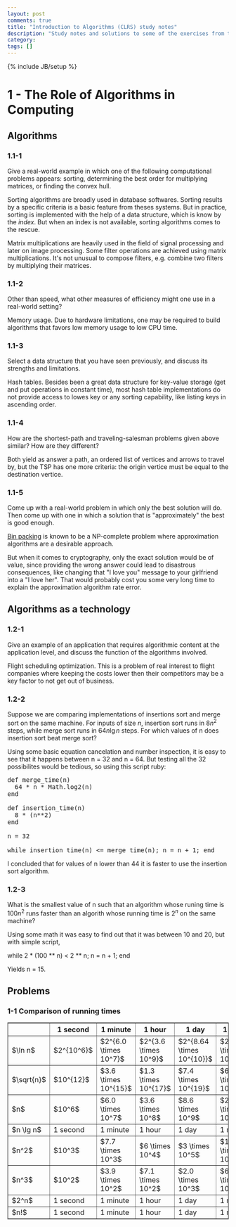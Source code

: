 ```yaml
---
layout: post
comments: true
title: "Introduction to Algorithms (CLRS) study notes"
description: "Study notes and solutions to some of the exercises from the CLRS tome."
category:
tags: []
---
```

{% include JB/setup %}

# 1 - The Role of Algorithms in Computing

## Algorithms

### 1.1-1

Give a real-world example in which one of the following computational problems
appears: sorting, determining the best order for multiplying matrices, or finding
 the convex hull.

Sorting algorithms are broadly used in database softwares. Sorting results by a
specific criteria is a basic feature from theses systems. But in practice, sorting
 is implemented with the help of a data structure, which is know by the *index*.
But when an index is not available, sorting algorithms comes to the rescue.

Matrix multiplications are heavily used in the field of signal processing and later
on image processing. Some filter operations are achieved using matrix multiplications.
It's not unusual to compose filters, e.g. combine two filters by multiplying their
matrices.

### 1.1-2

Other than speed, what other measures of efficiency might one use in a real-world
setting?

Memory usage. Due to hardware limitations, one may be required to build algorithms
that favors low memory usage to low CPU time.

### 1.1-3

Select a data structure that you have seen previously, and discuss its strengths
and limitations.

Hash tables. Besides been a great data structure for key-value storage (get and put
operations in constant time), most hash table implementations do not provide access
to lowes key or any sorting capability, like listing keys in ascending order.

### 1.1-4

How are the shortest-path and traveling-salesman problems given above similar?
How are they different?

Both yield as answer a path, an ordered list of vertices and arrows to travel by,
but the TSP has one more criteria: the origin vertice must be equal to the destination
vertice.

### 1.1-5

Come up with a real-world problem in which only the best solution will do. Then
come up with one in which a solution that is "approximately" the best is good
enough.

[Bin packing](http://en.wikipedia.org/wiki/Bin_packing_problem) is known to be a
NP-complete problem where approximation algorithms are a desirable approach.

But when it comes to cryptography, only the exact solution would be of value, since
providing the wrong answer could lead to disastrous consequences, like changing
that "I love you" message to your girlfriend into a "I love her". That would probably
cost you some very long time to explain the approximation algorithm rate error.

## Algorithms as a technology

### 1.2-1

Give an example of an application that requires algorithmic content at the application
level, and discuss the function of the algorithms involved.

Flight scheduling optimization. This is a problem of real interest to flight
companies where keeping the costs lower then their competitors may be a key factor
to not get out of business.

### 1.2-2

Suppose we are comparing implementations of insertions sort and merge sort on the
same machine. For inputs of size $n$, insertion sort runs in $8 n^2$ steps, while
merge sort runs in $64 n \lg n$ steps. For which values of n does insertion sort
beat merge sort?

Using some basic equation cancelation and number inspection, it is easy to see
that it happens between n = 32 and n = 64. But testing all the 32 possibilites
would be tedious, so using this script ruby:

<pre>
def merge_time(n)
  64 * n * Math.log2(n)
end

def insertion_time(n)
  8 * (n**2)
end

n = 32

while insertion_time(n) <= merge_time(n); n = n + 1; end
</pre>

I concluded that for values of n lower than 44 it is faster to use the insertion
sort algorithm.

### 1.2-3

What is the smallest value of n such that an algorithm whose runing time is $100n^2$
runs faster than an algorith whose running time is $2^n$ on the same machine?

Using some math it was easy to find out that it was between 10 and 20, but with
simple script,

while 2 * (100 ** n) < 2 ** n; n = n + 1; end

Yields n = 15.

## Problems

### 1-1 Comparison of running times

<table width="100%" border="1">
  <tr>
    <th></th>
    <th>1 second</th>
    <th>1 minute</th>
    <th>1 hour</th>
    <th>1 day</th>
    <th>1 month</th>
    <th>1 year</th>
    <th>1 century</th>
  </tr>
  <tr>
    <td>$\ln n$</td>
    <td>$2^{10^6}$</td>
    <td>$2^{6.0 \times 10^7}$</td>
    <td>$2^{3.6 \times 10^9}$</td>
    <td>$2^{8.64 \times 10^{10}}$</td>
    <td>$2^{2.6 \times 10^{12}}$</td>
    <td>$2^{3.1 \times 10^{13}}$</td>
    <td>$2^{3.1 \times 10^{15}}$</td>
  </tr>
  <tr>
    <td>$\sqrt{n}$</td>
    <td>$10^{12}$</td>
    <td>$3.6 \times 10^{15}$</td>
    <td>$1.3 \times 10^{17}$</td>
    <td>$7.4 \times 10^{19}$</td>
    <td>$6.7 \times 10^{22}$</td>
    <td>$9.6 \times 10^{27}$</td>
    <td>$9.6 \times 10^{31}$</td>
  </tr>
  <tr>
    <td>$n$</td>
    <td>$10^6$</td>
    <td>$6.0 \times 10^7$</td>
    <td>$3.6 \times 10^8$</td>
    <td>$8.6 \times 10^9$</td>
    <td>$2.6 \times 10^{11}$</td>
    <td>$3.1 \times 10^{13}$</td>
    <td>$3.1 \times 10^{15}$</td>
  </tr>
  <tr>
    <td>$n \lg n$</td>
    <td>1 second</td>
    <td>1 minute</td>
    <td>1 hour</td>
    <td>1 day</td>
    <td>1 month</td>
    <td>1 year</td>
    <td>1 century</td>
  </tr>
  <tr>
    <td>$n^2$</td>
    <td>$10^3$</td>
    <td>$7.7 \times 10^3$</td>
    <td>$6 \times 10^4$</td>
    <td>$3 \times 10^5$</td>
    <td>$1.6 \times 10^6$</td>
    <td>$5.5 \times 10^6$</td>
    <td>$5.5 \times 10^7$</td>
  </tr>
  <tr>
    <td>$n^3$</td>
    <td>$10^2$</td>
    <td>$3.9 \times 10^2$</td>
    <td>$7.1 \times 10^2$</td>
    <td>$2.0 \times 10^3$</td>
    <td>$6.3 \times 10^3$</td>
    <td>$3.1 \times 10^4$</td>
    <td>$1.4 \times 10^5$</td>
  </tr>
  <tr>
    <td>$2^n$</td>
    <td>1 second</td>
    <td>1 minute</td>
    <td>1 hour</td>
    <td>1 day</td>
    <td>1 month</td>
    <td>1 year</td>
    <td>1 century</td>
  </tr>
  <tr>
    <td>$n!$</td>
    <td>1 second</td>
    <td>1 minute</td>
    <td>1 hour</td>
    <td>1 day</td>
    <td>1 month</td>
    <td>1 year</td>
    <td>1 century</td>
  </tr>
</table>

<script type="text/x-mathjax-config">
MathJax.Hub.Config({
  tex2jax: {inlineMath: [['$','$'], ['\\(','\\)']]}
});
</script>

<script type="text/javascript"
  src="http://cdn.mathjax.org/mathjax/latest/MathJax.js?config=TeX-AMS-MML_HTMLorMML">
</script>
